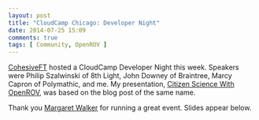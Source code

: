 ```yaml
---
layout: post
title: "CloudCamp Chicago: Developer Night"
date: 2014-07-25 15:09
comments: true
tags: [ Community, OpenROV ]
---
```

[CohesiveFT](http://cohesiveft.com) hosted a CloudCamp Developer Night this week. Speakers were Philip Szalwinski of 8th Light, John Downey of Braintree, Marcy Capron of Polymathic, and me. My presentation, [Citizen Science With OpenROV](/blog/2014/06/16/citizen-science-with-openrov/), was based on the blog post of the same name.

Thank you [Margaret Walker](https://twitter.com/MargieWalker) for running a great event. Slides appear below.

<!--more-->

<script async class="speakerdeck-embed" data-id="4d87fa90f65e0131729a0a98c369402e" data-ratio="1.29456384323641" src="//speakerdeck.com/assets/embed.js"></script>

